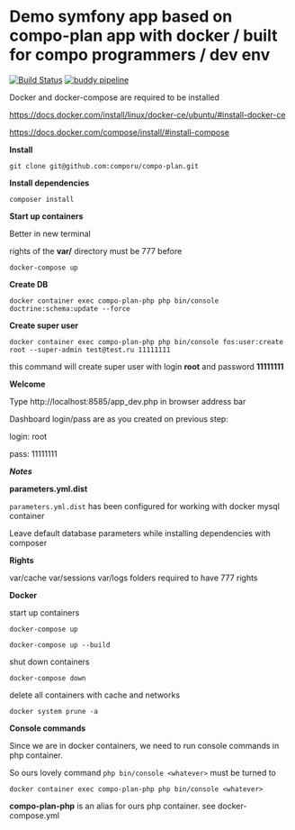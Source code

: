 Demo symfony app based on compo-plan app with docker / built for compo programmers / dev env
=========

 [![Build Status](https://travis-ci.com/comporu/compo-plan.svg?token=Wm83L8fqS3rA3qLbfpD2&branch=master)](https://travis-ci.com/comporu/compo-plan) [![buddy pipeline](https://app.buddy.works/comporu/compo-plan/pipelines/pipeline/137696/badge.svg?token=fc1497672c816787d99074f21845ccc6843d7bb0f1151cd28e3d2d9a99711876 "buddy pipeline")](https://app.buddy.works/comporu/compo-plan/pipelines/pipeline/137696)

Docker and docker-compose are required to be installed

https://docs.docker.com/install/linux/docker-ce/ubuntu/#install-docker-ce

https://docs.docker.com/compose/install/#install-compose

**Install**

`git clone git@github.com:comporu/compo-plan.git`

**Install dependencies**

`composer install`

**Start up containers**

Better in new terminal

rights of the **var/** directory must be 777 before

`docker-compose up`

**Create DB**

`
docker container exec compo-plan-php php bin/console doctrine:schema:update --force
`


**Create super user**

`docker container exec compo-plan-php php bin/console fos:user:create root --super-admin test@test.ru 11111111`

this command will create super user with login **root** and password **11111111**

**Welcome**

Type http://localhost:8585/app_dev.php in browser address bar

Dashboard login/pass are as you created on previous step:

login: root

pass: 11111111

***Notes***

**parameters.yml.dist**

`parameters.yml.dist` has been configured for working with docker mysql container

Leave default database parameters while installing dependencies with composer

**Rights**

var/cache
var/sessions
var/logs folders required to have 777 rights

**Docker**

start up containers 

`docker-compose up`

`docker-compose up --build`

shut down containers 

`docker-compose down`

delete all containers with cache and networks 

`docker system prune -a`

**Console commands**

Since we are in docker containers, we need to run console commands in php container.

So ours lovely command `php bin/console <whatever>` must be turned to 

`docker container exec compo-plan-php php bin/console <whatever>` 

**compo-plan-php** is an alias for ours php container. see docker-compose.yml
